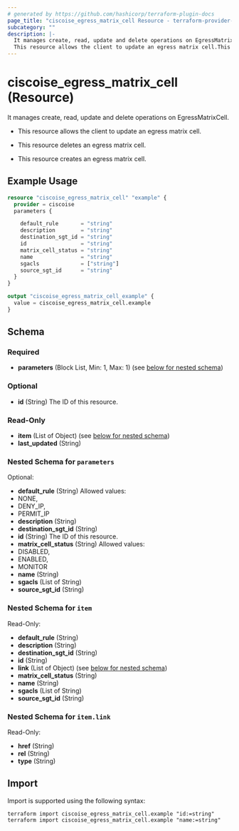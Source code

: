 ```yaml
---
# generated by https://github.com/hashicorp/terraform-plugin-docs
page_title: "ciscoise_egress_matrix_cell Resource - terraform-provider-ciscoise"
subcategory: ""
description: |-
  It manages create, read, update and delete operations on EgressMatrixCell.
  This resource allows the client to update an egress matrix cell.This resource deletes an egress matrix cell.This resource creates an egress matrix cell.
---
```


# ciscoise_egress_matrix_cell (Resource)

It manages create, read, update and delete operations on EgressMatrixCell.

- This resource allows the client to update an egress matrix cell.

- This resource deletes an egress matrix cell.

- This resource creates an egress matrix cell.

## Example Usage

```terraform
resource "ciscoise_egress_matrix_cell" "example" {
  provider = ciscoise
  parameters {

    default_rule       = "string"
    description        = "string"
    destination_sgt_id = "string"
    id                 = "string"
    matrix_cell_status = "string"
    name               = "string"
    sgacls             = ["string"]
    source_sgt_id      = "string"
  }
}

output "ciscoise_egress_matrix_cell_example" {
  value = ciscoise_egress_matrix_cell.example
}
```

<!-- schema generated by tfplugindocs -->
## Schema

### Required

- **parameters** (Block List, Min: 1, Max: 1) (see [below for nested schema](#nestedblock--parameters))

### Optional

- **id** (String) The ID of this resource.

### Read-Only

- **item** (List of Object) (see [below for nested schema](#nestedatt--item))
- **last_updated** (String)

<a id="nestedblock--parameters"></a>
### Nested Schema for `parameters`

Optional:

- **default_rule** (String) Allowed values:
- NONE,
- DENY_IP,
- PERMIT_IP
- **description** (String)
- **destination_sgt_id** (String)
- **id** (String) The ID of this resource.
- **matrix_cell_status** (String) Allowed values:
- DISABLED,
- ENABLED,
- MONITOR
- **name** (String)
- **sgacls** (List of String)
- **source_sgt_id** (String)


<a id="nestedatt--item"></a>
### Nested Schema for `item`

Read-Only:

- **default_rule** (String)
- **description** (String)
- **destination_sgt_id** (String)
- **id** (String)
- **link** (List of Object) (see [below for nested schema](#nestedobjatt--item--link))
- **matrix_cell_status** (String)
- **name** (String)
- **sgacls** (List of String)
- **source_sgt_id** (String)

<a id="nestedobjatt--item--link"></a>
### Nested Schema for `item.link`

Read-Only:

- **href** (String)
- **rel** (String)
- **type** (String)

## Import

Import is supported using the following syntax:

```shell
terraform import ciscoise_egress_matrix_cell.example "id:=string"
terraform import ciscoise_egress_matrix_cell.example "name:=string"
```

